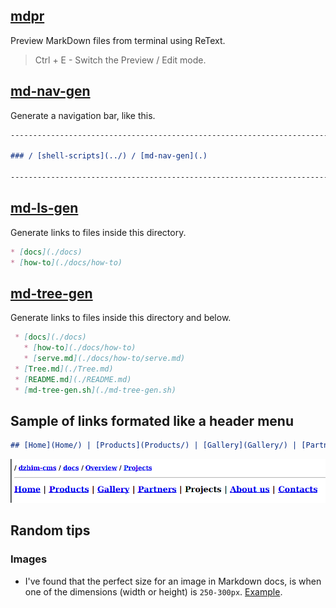 ## [mdpr](https://github.com/janis-rullis/shell-scripts/blob/master/mdpr.sh)

Preview MarkDown files from terminal using ReText.

> Ctrl + E - Switch the Preview / Edit mode.

##  [md-nav-gen](https://github.com/janis-rullis/shell-scripts/tree/master/md-nav-gen)

Generate a navigation bar, like this.

```md
-----------------------------------------------------------------------------------

### / [shell-scripts](../) / [md-nav-gen](.)

-----------------------------------------------------------------------------------
```

## [md-ls-gen](https://github.com/janis-rullis/shell-scripts/tree/master/md-ls-gen)

Generate links to files inside this directory.

```md
* [docs](./docs)
* [how-to](./docs/how-to)
```

## [md-tree-gen](https://github.com/janis-rullis/shell-scripts/tree/master/md-tree-gen)

Generate links to files inside this directory and below.

```markdown
 * [docs](./docs)
   * [how-to](./docs/how-to)
   * [serve.md](./docs/how-to/serve.md)
 * [Tree.md](./Tree.md)
 * [README.md](./README.md)
 * [md-tree-gen.sh](./md-tree-gen.sh)
```

## Sample of links formated like a header menu

```md
## [Home](Home/) | [Products](Products/) | [Gallery](Gallery/) | [Partners](Partners/) | Projects | [About us](About-us/) | [Contacts](Contacts/)
```

![image](images/header-menu.png)

## Random tips

### Images

* I've found that the perfect size for an image in Markdown docs, is when one of
 the dimensions (width or height) is `250-300px`. [Example](https://github.com/janis-rullis/construction/blob/master/Door-locks.md).
